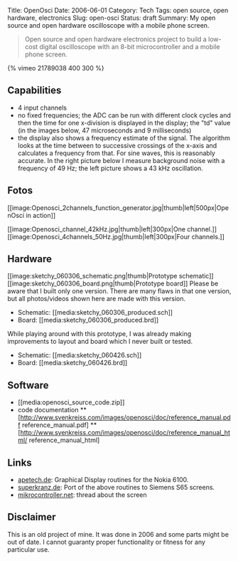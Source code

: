 Title: OpenOsci
Date: 2006-06-01
Category: Tech
Tags: open source, open hardware, electronics
Slug: open-osci
Status: draft
Summary: My open source and open hardware oscilloscope with a mobile phone screen.


> Open source and open hardware electronics project to build a low-cost digital oscilloscope with an 8-bit microcontroller and a mobile phone screen.


{% vimeo 21789038 400 300 %}


## Capabilities
* 4 input channels
* no fixed frequencies; the ADC can be run with different clock cycles and then the time for one x-division is displayed in the display; the "td" value (in the images below, 47 microseconds and 9 milliseconds)
* the display also shows a frequency estimate of the signal. The algorithm looks at the time between to successive crossings of the x-axis and calculates a frequency from that. For sine waves, this is reasonably accurate. In the right picture below I measure background noise with a frequency of 49 Hz; the left picture shows a 43 kHz oscillation.

<div style="clear:both"> </div>

## Fotos
[[image:Openosci_2channels_function_generator.jpg|thumb|left|500px|OpenOsci in action]]
<div style="clear:both"></div>
[[image:Openosci_channel_42kHz.jpg|thumb|left|300px|One channel.]]
[[image:Openosci_4channels_50Hz.jpg|thumb|left|300px|Four channels.]]
<div style="clear:both"> </div>

## Hardware
[[image:sketchy_060306_schematic.png|thumb|Prototype schematic]]
[[image:sketchy_060306_board.png|thumb|Prototype board]]
Please be aware that I built only one version. There are many flaws in that one version, but all photos/videos shown here are made with this version.
* Schematic: [[media:sketchy_060306_produced.sch]]
* Board: [[media:sketchy_060306_produced.brd]]

While playing around with this prototype, I was already making improvements to layout and board which I never built or tested.
* Schematic: [[media:sketchy_060426.sch]]
* Board: [[media:sketchy_060426.brd]]

## Software
* [[media:openosci_source_code.zip]]
* code documentation
** [http://www.svenkreiss.com/images/openosci/doc/reference_manual.pdf reference_manual.pdf]
** [http://www.svenkreiss.com/images/openosci/doc/reference_manual_html/ reference_manual_html]

## Links
* [apetech.de](http://www.apetech.de): Graphical Display routines for the Nokia 6100.
* [superkranz.de](http://www.superkranz.de): Port of the above routines to Siemens S65 screens.
* [mikrocontroller.net](http://www.mikrocontroller.net): thread about the screen

## Disclaimer
This is an old project of mine. It was done in 2006 and some parts might be out of date. I cannot guaranty proper functionality or fitness for any particular use.
